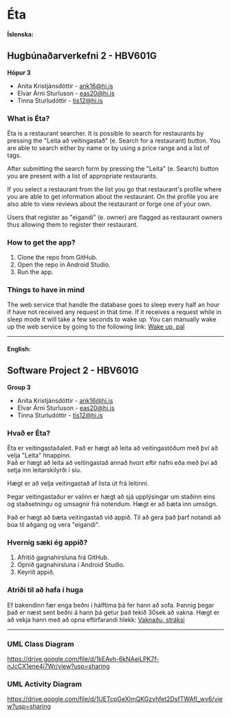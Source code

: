 # Éta

#### Íslenska:
## Hugbúnaðarverkefni 2 - HBV601G
**Hópur 3**
* Aníta Kristjánsdóttir - ank16@hi.is
* Elvar Árni Sturluson - eas20@hi.is
* Tinna Sturludóttir - tis12@hi.is

### What is Éta?

Éta is a restaurant searcher. It is possible to search for restaurants by pressing the "Leita að veitingastað" (e. Search for a restaurant) button.
You are able to search either by name or by using a price range and a list of tags.

After submitting the search form by pressing the "Leita" (e. Search) button you are present with a list of appropriate restaurants.

If you select a restaurant from the list you go that restaurant's profile where you are able to get information about the restaurant. On the profile you are also able to view reviews about the restaurant or forge one of your own.

Users that register as "eigandi" (e. owner) are flagged as restaurant owners thus allowing them to register their restaurant.

### How to get the app?

1. Clone the repo from GitHub. 
2. Open the repo in Android Studio.
3. Run the app.

### Things to have in mind

The web service that handle the database goes to sleep every half an hour if have not received any request in that time.
If it receives a request while in sleep mode it will take a few seconds to wake up.
You can manually wake up the web service by going to the following link: 
[Wake up, pal](https://eta-bakendi.herokuapp.com/restaurant/11)

---

#### English:
## Software Project 2 - HBV601G
**Group 3**
* Aníta Kristjánsdóttir - ank16@hi.is
* Elvar Árni Sturluson - eas20@hi.is
* Tinna Sturludóttir - tis12@hi.is

### Hvað er Éta?

Éta er veitingastaðaleit. Það er hægt að leita að veitingastöðum með því að velja "Leita" hnappinn.  
Það er hægt að leita að veitingastað annað hvort eftir nafni eða með því að setja inn leitarskilyrði í síu.

Hægt er að velja veitingastað af lista út frá leitinni.

Þegar veitingastaður er valinn er hægt að sjá upplýsingar um staðinn eins og staðsetningu og umsagnir frá notendum. Hægt er að bæta inn umsögn.

Það er hægt að bæta veitingastað við appið. Til að gera það þarf notandi að búa til aðgang og vera "eigandi".

### Hvernig sæki ég appið?

1. Afritið gagnahirsluna frá GitHub.
2. Opnið gagnahirsluna í Android Studio.
3. Keyrið appið.

### Atriði til að hafa í huga

Ef bakendinn fær enga beðni í hálftíma þá fer hann að sofa. Þannig þegar það er næst sent beðni á hann þá getur það tekið 30sek að vakna. Hægt er að vekja hann með að opna eftirfarandi hlekk:
[Vaknaðu, stráksi](https://eta-bakendi.herokuapp.com/restaurant/11)

--- 

### UML Class Diagram

https://drive.google.com/file/d/1kEAvh-6kNAeiLPK7f-nJcCX1ene4i7Wr/view?usp=sharing

### UML Activity Diagram

https://drive.google.com/file/d/1UETcpGeXlmQKGzvhfet2DsfTWAfl_wv6/view?usp=sharing


